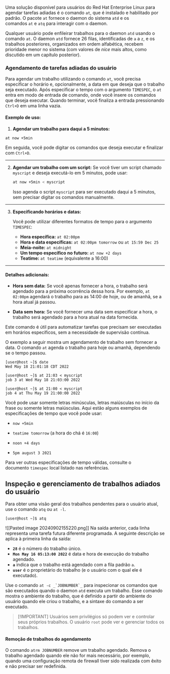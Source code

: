 Uma solução disponível para usuários do Red Hat Enterprise Linux para agendar tarefas adiadas é o comando `at`, que é instalado e habilitado por padrão. O pacote `at` fornece o daemon do sistema `atd` e os comandos `at` e `atq` para interagir com o daemon.

Qualquer usuário pode enfileirar trabalhos para o daemon `atd` usando o comando `at`. O daemon `atd` fornece 26 filas, identificadas de `a` a `z`, e os trabalhos posteriores, organizados em ordem alfabética, recebem prioridade menor no sistema (com valores de _nice_ mais altos, como discutido em um capítulo posterior).

### Agendamento de tarefas adiadas do usuário

Para agendar um trabalho utilizando o comando `at`, você precisa especificar o horário e, opcionalmente, a data em que deseja que o trabalho seja executado. Após especificar o tempo com o argumento `TIMESPEC`, o `at` entra em modo de entrada de comando, onde você insere os comandos que deseja executar. Quando terminar, você finaliza a entrada pressionando `Ctrl+D` em uma linha vazia.

#### Exemplo de uso:

1. **Agendar um trabalho para daqui a 5 minutos:**
```bash
at now +5min
```
   Em seguida, você pode digitar os comandos que deseja executar e finalizar com `Ctrl+D`.
--- ---
2. **Agendar um trabalho com um script:**
 Se você tiver um script chamado `myscript` e deseja executá-lo em 5 minutos, pode usar:
   ```bash
   at now +5min < myscript
   ```
   Isso agenda o script `myscript` para ser executado daqui a 5 minutos, sem precisar digitar os comandos manualmente.
--- ---
3. **Especificando horários e datas:**

   Você pode utilizar diferentes formatos de tempo para o argumento `TIMESPEC`:

   - **Hora específica:** `at 02:00pm`
   - **Hora e data específicas:** `at 02:00pm tomorrow` ou `at 15:59 Dec 25`
   - **Meia-noite:** `at midnight`
   - **Um tempo específico no futuro:** `at now +2 days`
   - **Teatime:** `at teatime` (equivalente a 16:00)
--- ---
#### Detalhes adicionais:

- **Hora sem data:** Se você apenas fornecer a hora, o trabalho será agendado para a próxima ocorrência dessa hora. Por exemplo, `at 02:00pm` agendará o trabalho para as 14:00 de hoje, ou de amanhã, se a hora atual já passou.
  
- **Data sem hora:** Se você fornecer uma data sem especificar a hora, o trabalho será agendado para a hora atual na data fornecida.

Este comando é útil para automatizar tarefas que precisam ser executadas em horários específicos, sem a necessidade de supervisão contínua.

O exemplo a seguir mostra um agendamento de trabalho sem fornecer a data. O comando `at` agenda o trabalho para hoje ou amanhã, dependendo se o tempo passou.

```shell-session
[user@host ~]$ date
Wed May 18 21:01:18 CDT 2022

[user@host ~]$ at 21:03 < myscript
job 3 at Wed May 18 21:03:00 2022

[user@host ~]$ at 21:00 < myscript
job 4 at Thu May 19 21:00:00 2022
```

Você pode usar somente letras minúsculas, letras maiúsculas no início da frase ou somente letras maiúsculas. Aqui estão alguns exemplos de especificações de tempo que você pode usar:

- `now +5min`
    
- `teatime tomorrow` (a hora do chá é `16:00`)
    
- `noon +4 days`
    
- `5pm august 3 2021`

Para ver outras especificações de tempo válidas, consulte o documento `timespec` local listado nas referências.


## Inspeção e gerenciamento de trabalhos adiados do usuário
Para obter uma visão geral dos trabalhos pendentes para o usuário atual, use o comando `atq` ou `at -l`.

```shell-session
[user@host ~]$ atq
```
![[Pasted image 20240902155220.png]]
Na saída anterior, cada linha representa uma tarefa futura diferente programada. A seguinte descrição se aplica à primeira linha da saída:

- **`28`** é o número do trabalho único.
- **`Mon May 16 05:13:00 2022`** é data e hora de execução do trabalho agendado.
- **`a`** indica que o trabalho está agendado com a fila padrão `a`.
- **`user`** é o proprietário do trabalho (e o usuário com o qual ele é executado).

Use o comando ``at -c _`JOBNUMBER`_`` para inspecionar os comandos que são executados quando o daemon `atd` executa um trabalho. Esse comando mostra o ambiente do trabalho, que é definido a partir do ambiente do usuário quando ele criou o trabalho, e a sintaxe do comando a ser executado.

> [!IMPORTANT] Usuários sem privilégios só podem ver e controlar seus próprios trabalhos. O usuário `root` pode ver e gerenciar todos os trabalhos.

#### Remoção de trabalhos do agendamento

O comando `atrm JOBNUMBER` remove um trabalho agendado. Remova o trabalho agendado quando ele não for mais necessário, por exemplo, quando uma configuração remota de firewall tiver sido realizada com êxito e não precisar ser redefinida.
































